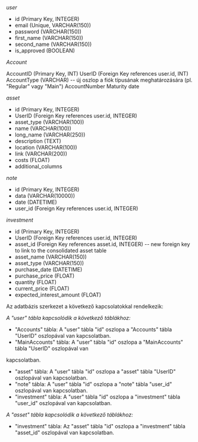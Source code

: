 *user*

- id (Primary Key, INTEGER)
- email (Unique, VARCHAR(150))
- password (VARCHAR(150))
- first_name (VARCHAR(150))
- second_name (VARCHAR(150))
- is_approved (BOOLEAN)

*Account*

AccountID (Primary Key, INT)
UserID (Foreign Key references user.id, INT)
AccountType (VARCHAR) --  új oszlop a fiók típusának meghatározására (pl. "Regular" vagy "Main")
AccountNumber
Maturity date


*asset*

- id (Primary Key, INTEGER)
- UserID (Foreign Key references user.id, INTEGER)
- asset_type (VARCHAR(100)) 
- name (VARCHAR(100)) 
- long_name (VARCHAR(250)) 
- description (TEXT) 
- location (VARCHAR(100)) 
- link (VARCHAR(200)) 
- costs (FLOAT) 
- additional_columns 

*note*

- id (Primary Key, INTEGER)
- data (VARCHAR(10000))
- date (DATETIME)
- user_id (Foreign Key references user.id, INTEGER)

*investment*

- id (Primary Key, INTEGER)
- UserID (Foreign Key references user.id, INTEGER)
- asset_id (Foreign Key references asset.id, INTEGER) -- new foreign key to link to the consolidated asset table
- asset_name (VARCHAR(150))
- asset_type (VARCHAR(150))
- purchase_date (DATETIME)
- purchase_price (FLOAT)
- quantity (FLOAT)
- current_price (FLOAT)
- expected_interest_amount (FLOAT)

Az adatbázis szerkezet a következő kapcsolatokkal rendelkezik:

*A "user" tábla kapcsolódik a következő táblákhoz:*

- "Accounts" tábla: A "user" tábla "id" oszlopa a "Accounts" tábla "UserID" oszlopával van kapcsolatban.
- "MainAccounts" tábla: A "user" tábla "id" oszlopa a "MainAccounts" tábla "UserID" oszlopával van

kapcsolatban.
- "asset" tábla: A "user" tábla "id" oszlopa a "asset" tábla "UserID" oszlopával van kapcsolatban.
- "note" tábla: A "user" tábla "id" oszlopa a "note" tábla "user_id" oszlopával van kapcsolatban.
- "investment" tábla: A "user" tábla "id" oszlopa a "investment" tábla "user_id" oszlopával van kapcsolatban.

*A "asset" tábla kapcsolódik a következő táblákhoz:*

- "investment" tábla: Az "asset" tábla "id" oszlopa a "investment" tábla "asset_id" oszlopával van kapcsolatban.

